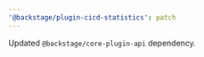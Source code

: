 ```yaml
---
'@backstage/plugin-cicd-statistics': patch
---
```


Updated `@backstage/core-plugin-api` dependency.
